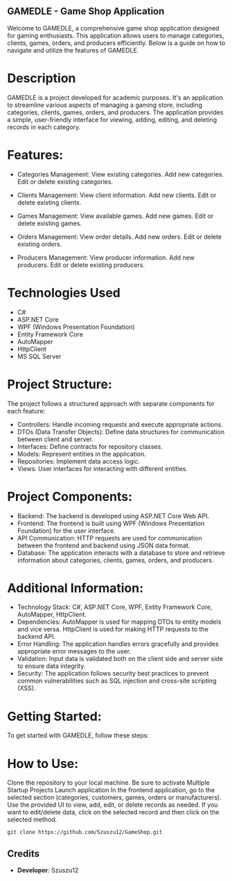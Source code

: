 ## GAMEDLE - Game Shop Application
Welcome to GAMEDLE, a comprehensive game shop application designed for gaming enthusiasts. This application allows users to manage categories, clients, games, orders, and producers efficiently. Below is a guide on how to navigate and utilize the features of GAMEDLE.

# Description
GAMEDLE is a project developed for academic purposes. It's an application to streamline various aspects of managing a gaming store, including categories, clients, games, orders, and producers. The application provides a simple, user-friendly interface for viewing, adding, editing, and deleting records in each category.

# Features:
- Categories Management:
View existing categories.
Add new categories.
Edit or delete existing categories.

- Clients Management:
View client information.
Add new clients.
Edit or delete existing clients.

- Games Management:
View available games.
Add new games.
Edit or delete existing games.

- Orders Management:
View order details.
Add new orders.
Edit or delete existing orders.

- Producers Management:
View producer information.
Add new producers.
Edit or delete existing producers.

# Technologies Used
- C#
- ASP.NET Core
- WPF (Windows Presentation Foundation)
- Entity Framework Core
- AutoMapper
- HttpClient
- MS SQL Server

# Project Structure:
The project follows a structured approach with separate components for each feature:

- Controllers: Handle incoming requests and execute appropriate actions.
- DTOs (Data Transfer Objects): Define data structures for communication between client and server.
- Interfaces: Define contracts for repository classes.
- Models: Represent entities in the application.
- Repositories: Implement data access logic.
- Views: User interfaces for interacting with different entities.

# Project Components:
- Backend: The backend is developed using ASP.NET Core Web API.
- Frontend: The frontend is built using WPF (Windows Presentation Foundation) for the user interface.
- API Communication: HTTP requests are used for communication between the frontend and backend using JSON data format.
- Database: The application interacts with a database to store and retrieve information about categories, clients, games, orders, and producers.

# Additional Information:
- Technology Stack: C#, ASP.NET Core, WPF, Entity Framework Core, AutoMapper, HttpClient.
- Dependencies: AutoMapper is used for mapping DTOs to entity models and vice versa. HttpClient is used for making HTTP requests to the backend API.
- Error Handling: The application handles errors gracefully and provides appropriate error messages to the user.
- Validation: Input data is validated both on the client side and server side to ensure data integrity.
- Security: The application follows security best practices to prevent common vulnerabilities such as SQL injection and cross-site scripting (XSS).
  
# Getting Started:
To get started with GAMEDLE, follow these steps:

# How to Use:
Clone the repository to your local machine.
Be sure to activate Multiple Startup Projects
Launch application
In the frontend application, go to the selected section (categories, customers, games, orders or manufacturers).
Use the provided UI to view, add, edit, or delete records as needed.
If you want to edit/delete data, click on the selected record and then click on the selected method.

```
git clone https://github.com/Szuszu12/GameShop.git
```

## Credits

- **Developer**: Szuszu12
